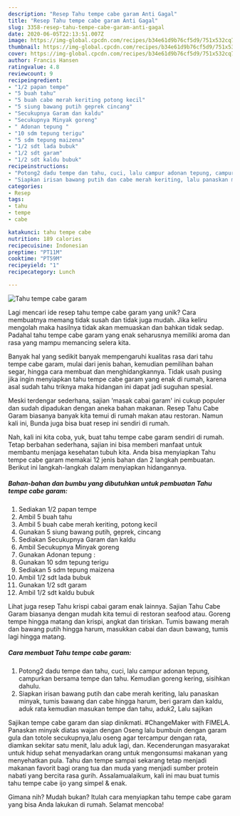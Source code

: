 ```yaml
---
description: "Resep Tahu tempe cabe garam Anti Gagal"
title: "Resep Tahu tempe cabe garam Anti Gagal"
slug: 3358-resep-tahu-tempe-cabe-garam-anti-gagal
date: 2020-06-05T22:13:51.007Z
image: https://img-global.cpcdn.com/recipes/b34e61d9b76cf5d9/751x532cq70/tahu-tempe-cabe-garam-foto-resep-utama.jpg
thumbnail: https://img-global.cpcdn.com/recipes/b34e61d9b76cf5d9/751x532cq70/tahu-tempe-cabe-garam-foto-resep-utama.jpg
cover: https://img-global.cpcdn.com/recipes/b34e61d9b76cf5d9/751x532cq70/tahu-tempe-cabe-garam-foto-resep-utama.jpg
author: Francis Hansen
ratingvalue: 4.8
reviewcount: 9
recipeingredient:
- "1/2 papan tempe"
- "5 buah tahu"
- "5 buah cabe merah keriting potong kecil"
- "5 siung bawang putih geprek cincang"
- "Secukupnya Garam dan kaldu"
- "Secukupnya Minyak goreng"
- " Adonan tepung "
- "10 sdm tepung terigu"
- "5 sdm tepung maizena"
- "1/2 sdt lada bubuk"
- "1/2 sdt garam"
- "1/2 sdt kaldu bubuk"
recipeinstructions:
- "Potong2 dadu tempe dan tahu, cuci, lalu campur adonan tepung, campurkan bersama tempe dan tahu. Kemudian goreng kering, sisihkan dahulu."
- "Siapkan irisan bawang putih dan cabe merah keriting, lalu panaskan minyak, tumis bawang dan cabe hingga harum, beri garam dan kaldu, aduk rata kemudian masukan tempe dan tahu, aduk2, Lalu sajikan"
categories:
- Resep
tags:
- tahu
- tempe
- cabe

katakunci: tahu tempe cabe 
nutrition: 189 calories
recipecuisine: Indonesian
preptime: "PT11M"
cooktime: "PT59M"
recipeyield: "1"
recipecategory: Lunch

---
```



![Tahu tempe cabe garam](https://img-global.cpcdn.com/recipes/b34e61d9b76cf5d9/751x532cq70/tahu-tempe-cabe-garam-foto-resep-utama.jpg)

Lagi mencari ide resep tahu tempe cabe garam yang unik? Cara membuatnya memang tidak susah dan tidak juga mudah. Jika keliru mengolah maka hasilnya tidak akan memuaskan dan bahkan tidak sedap. Padahal tahu tempe cabe garam yang enak seharusnya memiliki aroma dan rasa yang mampu memancing selera kita.

Banyak hal yang sedikit banyak mempengaruhi kualitas rasa dari tahu tempe cabe garam, mulai dari jenis bahan, kemudian pemilihan bahan segar, hingga cara membuat dan menghidangkannya. Tidak usah pusing jika ingin menyiapkan tahu tempe cabe garam yang enak di rumah, karena asal sudah tahu triknya maka hidangan ini dapat jadi suguhan spesial.

Meski terdengar sederhana, sajian &#39;masak cabai garam&#39; ini cukup populer dan sudah dipadukan dengan aneka bahan makanan. Resep Tahu Cabe Garam biasanya banyak kita temui di rumah makan atau restoran. Namun kali ini, Bunda juga bisa buat resep ini sendiri di rumah.


Nah, kali ini kita coba, yuk, buat tahu tempe cabe garam sendiri di rumah. Tetap berbahan sederhana, sajian ini bisa memberi manfaat untuk membantu menjaga kesehatan tubuh kita. Anda bisa menyiapkan Tahu tempe cabe garam memakai 12 jenis bahan dan 2 langkah pembuatan. Berikut ini langkah-langkah dalam menyiapkan hidangannya.

<!--inarticleads1-->

##### Bahan-bahan dan bumbu yang dibutuhkan untuk pembuatan Tahu tempe cabe garam:

1. Sediakan 1/2 papan tempe
1. Ambil 5 buah tahu
1. Ambil 5 buah cabe merah keriting, potong kecil
1. Gunakan 5 siung bawang putih, geprek, cincang
1. Sediakan Secukupnya Garam dan kaldu
1. Ambil Secukupnya Minyak goreng
1. Gunakan  Adonan tepung :
1. Gunakan 10 sdm tepung terigu
1. Sediakan 5 sdm tepung maizena
1. Ambil 1/2 sdt lada bubuk
1. Gunakan 1/2 sdt garam
1. Ambil 1/2 sdt kaldu bubuk


Lihat juga resep Tahu krispi cabai garam enak lainnya. Sajian Tahu Cabe Garam biasanya dengan mudah kita temui di restoran seafood atau. Goreng tempe hingga matang dan krispi, angkat dan tiriskan. Tumis bawang merah dan bawang putih hingga harum, masukkan cabai dan daun bawang, tumis lagi hingga matang. 

<!--inarticleads2-->

##### Cara membuat Tahu tempe cabe garam:

1. Potong2 dadu tempe dan tahu, cuci, lalu campur adonan tepung, campurkan bersama tempe dan tahu. Kemudian goreng kering, sisihkan dahulu.
1. Siapkan irisan bawang putih dan cabe merah keriting, lalu panaskan minyak, tumis bawang dan cabe hingga harum, beri garam dan kaldu, aduk rata kemudian masukan tempe dan tahu, aduk2, Lalu sajikan


Sajikan tempe cabe garam dan siap dinikmati. #ChangeMaker with FIMELA. Panaskan minyak diatas wajan dengan Oseng lalu bumbuin dengan garam gula dan totole secukupnya,lalu oseng agar tercampur dengan rata, diamkan sekitar satu menit, lalu aduk lagi, dan. Kecenderungan masyarakat untuk hidup sehat menyadarkan orang untuk mengonsumsi makanan yang menyehatkan pula. Tahu dan tempe sampai sekarang tetap menjadi makanan favorit bagi orang tua dan muda yang menjadi sumber protein nabati yang bercita rasa gurih. Assalamualaikum, kali ini mau buat tumis tahu tempe cabe ijo yang simpel &amp; enak. 

Gimana nih? Mudah bukan? Itulah cara menyiapkan tahu tempe cabe garam yang bisa Anda lakukan di rumah. Selamat mencoba!
